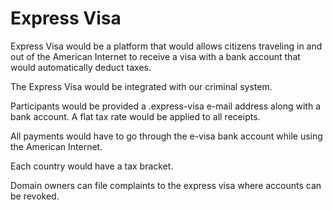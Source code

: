 # Express Visa

Express Visa would be a platform that would allows citizens traveling in and out of the American Internet to receive a visa with a bank account that would automatically deduct taxes.

The Express Visa would be integrated with our criminal system.

Participants would be provided a .express-visa e-mail address along with a bank account. A flat tax rate would be applied to all receipts.

All payments would have to go through the e-visa bank account while using the American Internet.

Each country would have a tax bracket.

Domain owners can file complaints to the express visa where accounts can be revoked.
